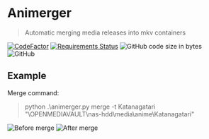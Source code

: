 # Animerger
 
 > Automatic merging media releases into mkv containers
 
[![CodeFactor](https://www.codefactor.io/repository/github/spam25/animerger/badge/master)](https://www.codefactor.io/repository/github/spam25/animerger/overview/master)
[![Requirements Status](https://requires.io/github/spAm25/animerger/requirements.svg?branch=master)](https://requires.io/github/spAm25/animerger/requirements/?branch=master)
![GitHub code size in bytes](https://img.shields.io/github/languages/code-size/spAm25/animerger-scanus?style=flat-square)
![GitHub](https://img.shields.io/github/license/spAm25/animerger-scanus?style=flat-square)

## Example

Merge command:
> python .\animerger.py merge -t Katanagatari "\\OPENMEDIAVAULT\nas-hdd\media\anime\Katanagatari"

![Before merge](https://user-images.githubusercontent.com/39336091/91976327-6dcfd300-ed29-11ea-8455-ee4e0ae7888d.png)
![After merge](https://user-images.githubusercontent.com/39336091/91990493-78469880-ed3a-11ea-9b8b-a79995ed6aa6.png)
